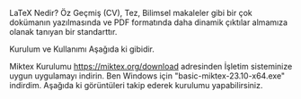 LaTeX Nedir?
Öz Geçmiş (CV), Tez, Bilimsel makaleler gibi bir çok dokümanın yazılmasında ve PDF formatında daha dinamik çıktılar almamıza olanak tanıyan bir standarttır.

Kurulum ve Kullanımı Aşağıda ki gibidir.

Miktex Kurulumu
https://miktex.org/download adresinden İşletim sisteminize uygun uygulamayı indirin.
Ben Windows için "basic-miktex-23.10-x64.exe" indirdim.
Aşağıda ki görüntüleri takip ederek kurulumu yapabilirsiniz.
